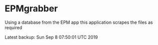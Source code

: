 # EPMgrabber
Using a database from the EPM app this application scrapes the files as required


Latest backup: Sun Sep 8 07:50:01 UTC 2019
